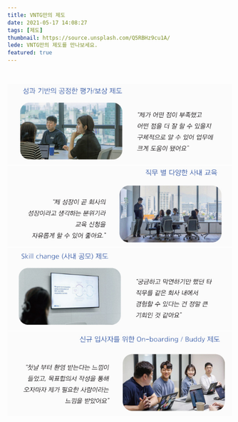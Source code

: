 ```yaml
---
title: VNTG만의 제도
date: 2021-05-17 14:08:27
tags: [제도]
thumbnail: https://source.unsplash.com/Q5RBHz9cu1A/
lede: VNTG만의 제도를 만나보세요.
featured: true
---
```


<p>&nbsp;</p>

<img src="/metronic/assets/pages/img/frontend-slider/보상제도.jpg"  class="img-responsive">
<img src="/metronic/assets/pages/img/frontend-slider/사내교육.jpg"  class="img-responsive">
<img src="/metronic/assets/pages/img/frontend-slider/사내공모.jpg"  class="img-responsive">
<img src="/metronic/assets/pages/img/frontend-slider/버디제도.jpg"  class="img-responsive">
